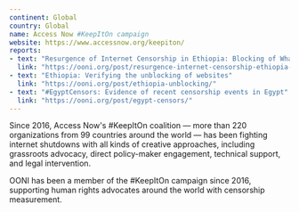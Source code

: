 ```yaml
---
continent: Global
country: Global
name: Access Now #KeepItOn campaign
website: https://www.accessnow.org/keepiton/
reports:
- text: "Resurgence of Internet Censorship in Ethiopia: Blocking of WhatsApp, Facebook, and African Arguments"
  link: "https://ooni.org/post/resurgence-internet-censorship-ethiopia-2019/"
- text: "Ethiopia: Verifying the unblocking of websites"
  link: "https://ooni.org/post/ethiopia-unblocking/"
- text: "#EgyptCensors: Evidence of recent censorship events in Egypt"
  link: "https://ooni.org/post/egypt-censors/"
---
```


Since 2016, Access Now's #KeepItOn coalition — more than 220 organizations from 99 countries around the world — has been fighting internet shutdowns with all kinds of creative approaches, including grassroots advocacy, direct policy-maker engagement, technical support, and legal intervention.

OONI has been a member of the #KeepItOn campaign since 2016, supporting human rights advocates around the world with censorship measurement.

